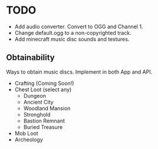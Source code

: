 # TODO
- Add audio converter. Convert to OGG and Channel 1.
- Change default.ogg to a non-copyrighted track.
- Add minecraft music disc sounds and textures.

## Obtainability
Ways to obtain music discs. Implement in both App and API.

- Crafting (Coming Soon!)
- Chest Loot (select any)
    - Dungeon
    - Ancient City
    - Woodland Mansion
    - Stronghold
    - Bastion Remnant
    - Buried Treasure
- Mob Loot
- Archeology